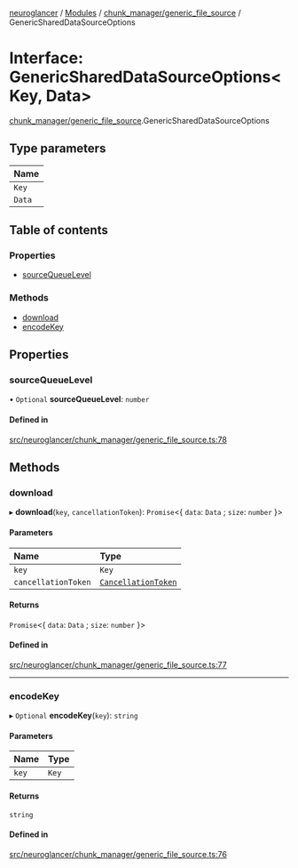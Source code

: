 [neuroglancer](../README.md) / [Modules](../modules.md) / [chunk\_manager/generic\_file\_source](../modules/chunk_manager_generic_file_source.md) / GenericSharedDataSourceOptions

# Interface: GenericSharedDataSourceOptions<Key, Data\>

[chunk_manager/generic_file_source](../modules/chunk_manager_generic_file_source.md).GenericSharedDataSourceOptions

## Type parameters

| Name |
| :------ |
| `Key` |
| `Data` |

## Table of contents

### Properties

- [sourceQueueLevel](chunk_manager_generic_file_source.GenericSharedDataSourceOptions.md#sourcequeuelevel)

### Methods

- [download](chunk_manager_generic_file_source.GenericSharedDataSourceOptions.md#download)
- [encodeKey](chunk_manager_generic_file_source.GenericSharedDataSourceOptions.md#encodekey)

## Properties

### sourceQueueLevel

• `Optional` **sourceQueueLevel**: `number`

#### Defined in

[src/neuroglancer/chunk_manager/generic_file_source.ts:78](https://github.com/ActiveBrainAtlas2/neuroglancer/blob/1beb5d34/src/neuroglancer/chunk_manager/generic_file_source.ts#L78)

## Methods

### download

▸ **download**(`key`, `cancellationToken`): `Promise`<{ `data`: `Data` ; `size`: `number`  }\>

#### Parameters

| Name | Type |
| :------ | :------ |
| `key` | `Key` |
| `cancellationToken` | [`CancellationToken`](util_cancellation.CancellationToken.md) |

#### Returns

`Promise`<{ `data`: `Data` ; `size`: `number`  }\>

#### Defined in

[src/neuroglancer/chunk_manager/generic_file_source.ts:77](https://github.com/ActiveBrainAtlas2/neuroglancer/blob/1beb5d34/src/neuroglancer/chunk_manager/generic_file_source.ts#L77)

___

### encodeKey

▸ `Optional` **encodeKey**(`key`): `string`

#### Parameters

| Name | Type |
| :------ | :------ |
| `key` | `Key` |

#### Returns

`string`

#### Defined in

[src/neuroglancer/chunk_manager/generic_file_source.ts:76](https://github.com/ActiveBrainAtlas2/neuroglancer/blob/1beb5d34/src/neuroglancer/chunk_manager/generic_file_source.ts#L76)
